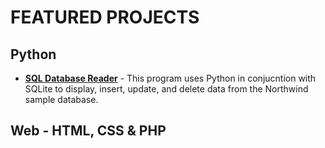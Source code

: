 # FEATURED PROJECTS

## Python
* **[SQL Database Reader](SQL_Database_Reader)** - This program uses Python in conjucntion with SQLite to display, insert, update, and delete data from the Northwind sample database.

## Web - HTML, CSS & PHP
